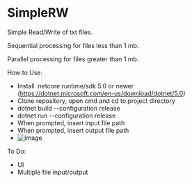 # SimpleRW

Simple Read/Write of txt files. 

Sequential processing for files less than 1 mb. 

Parallel processing for files greater than 1 mb.

How to Use:
- Install .netcore runtime/sdk 5.0 or newer (https://dotnet.microsoft.com/en-us/download/dotnet/5.0)
- Clone repository, open cmd and cd to project directory
- dotnet build --configuration release
- dotnet run --configuration release
- When prompted, insert input file path
- When prompted, insert output file path
- ![image](https://user-images.githubusercontent.com/5884218/163815172-fb2021d2-8898-47b0-9533-b8c5a0bc5732.png)

To Do:
- UI
- Multiple file input/output
